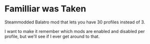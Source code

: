 # Familliar was Taken

Steammodded Balatro mod that lets you have 30 profiles instead of 3.

I want to make it remember which mods are enabled and disabled per profile, but we'll see if I ever get around to that.
